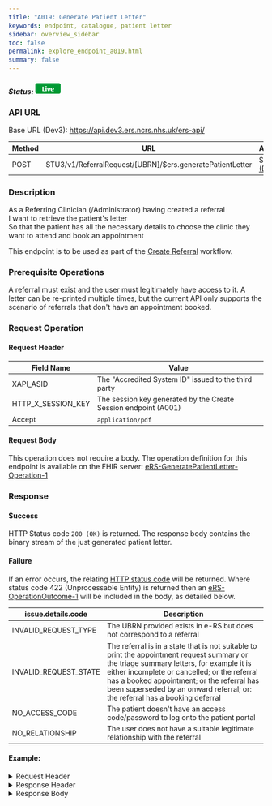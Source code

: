 ```yaml
---
title: "A019: Generate Patient Letter"
keywords: endpoint, catalogue, patient letter
sidebar: overview_sidebar
toc: false
permalink: explore_endpoint_a019.html
summary: false
---
```


##### Status: ![Live](images/icons/api_live.png)

### API URL

Base URL (Dev3): https://api.dev3.ers.ncrs.nhs.uk/ers-api/

| Method | URL | Authentication |
| -------------| --- | ---------------- |
| POST | STU3/v1/ReferralRequest/[UBRN]/$ers.generatePatientLetter | Session Token [(Details)](develop_business_flow_bf001.html) |

### Description
As a Referring Clinician (/Administrator) having created a referral  
I want to retrieve the patient's letter  
So that the patient has all the necessary details to choose the clinic they want to attend and book an appointment  

This endpoint is to be used as part of the [Create Referral](develop_business_flow_bf004.html) workflow.

### Prerequisite Operations
A referral must exist and the user must legitimately have access to it. A letter can be re-printed multiple times, but the current API only supports the scenario of referrals that don't have an appointment booked.

### Request Operation

#### Request Header

| Field Name | Value |
| ---- | ---- |
| XAPI_ASID | The "Accredited System ID" issued to the third party |
| HTTP_X_SESSION_KEY | The session key generated by the Create Session endpoint (A001)  |
| Accept | `application/pdf` |

#### Request Body
This operation does not require a body.
The operation definition for this endpoint is available on the FHIR server: [eRS-GeneratePatientLetter-Operation-1](https://fhir.nhs.uk/STU3/OperationDefinition/eRS-GeneratePatientLetter-Operation-1)

### Response

#### Success
HTTP Status code `200 (OK)` is returned.
The response body contains the binary stream of the just generated patient letter.

#### Failure
If an error occurs, the relating [HTTP status code](explore_error_messages.html) will be returned. Where status code 422 (Unprocessable Entity) is returned then an [eRS-OperationOutcome-1](https://fhir.nhs.uk/STU3/StructureDefinition/eRS-OperationOutcome-1) will be included in the body, as detailed below.  

| issue.details.code | Description |
| ------------------ | ------ |
| INVALID_REQUEST_TYPE | The UBRN provided exists in e-RS but does not correspond to a referral |
| INVALID_REQUEST_STATE | The referral is in a state that is not suitable to print the appointment request summary or the triage summary letters, for example it is either incomplete or cancelled; or the referral has a booked appointment; or the referral has been superseded by an onward referral; or: the referral has a booking deferral |  
| NO_ACCESS_CODE | The patient doesn't have an access code/password to log onto the patient portal |
| NO_RELATIONSHIP | The user does not have a suitable legitimate relationship with the referral |

#### Example:

<details><summary>Request Header</summary>
<br>
  <pre>
  XAPI_ASID:200000000220
  HTTP_X_SESSION_KEY:pro-api-session:9f0ee57a-41a6-4a6b-b50c-d50e61859c81
  Accept:*/*
  Content-Type:application/fhir+json
  </pre>
</details>

<details><summary>Response Header</summary>
<br>
  <pre>
  Connection:close
  Content-Disposition:attachment; filename="70000_Appointment_Request_Summary_20190717184948.pdf"
  Content-Length:30723
  Content-Type:application/pdf
  Date:Wed, 17 Jul 2019 17:49:48 GMT
  X_ERS_TRANSACTION_ID:00d51a3e-d462-4d48-a121-1576d9c8dab9-1
  </pre>
</details>

<details><summary>Response Body</summary>
<br>
  <pre>
 [File Data]
  </pre>
</details>
